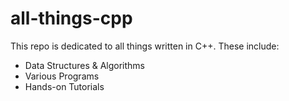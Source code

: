 # all-things-cpp
This repo is dedicated to all things written in C++. These include:
- Data Structures & Algorithms
- Various Programs
- Hands-on Tutorials
